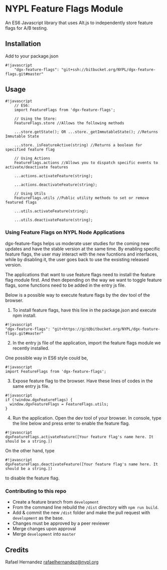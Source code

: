 # NYPL Feature Flags Module

An ES6 Javascript library that uses Alt.js to independently store
feature flags for A/B testing.

## Installation

Add to your package.json

```
#!javascript
	"dgx-feature-flags": "git+ssh://bitbucket.org/NYPL/dgx-feature-flags.git#master"
```

## Usage

```
#!javascript
	// ES6:
	import FeatureFlags from 'dgx-feature-flags';

	// Using the Store:
	FeatureFlags.store //Allows the following methods

	...store.getState(); OR ...store._getImmutableState(); //Returns Immutable State

	...store._isFeatureActive(string) //Returns a boolean for specified feature flag

	// Using Actions
	FeatureFlags.actions //Allows you to dispatch specific events to activate/deactivate features

	...actions.activateFeature(string);

	...actions.deactivateFeature(string);

	// Using Utils
	FeatureFlags.utils //Public utility methods to set or remove featured flags

	...utils.activateFeature(string);

	...utils.deactivateFeature(string);
```

### Using Feature Flags on NYPL Node Applications

dgx-feature-flags helps us moderate user studies for the coming new updates and have the stable version at the same time. By enabling specific feature flags, the user may interact with the new fucntions and interfaces, while by disabling it, the user goes back to use the exsisting released version.

The applications that want to use feature flags need to install the feature flag module first. And then depending on the way we want to toggle feature flags, some functions need to be added in the entry js file.

Below is a possible way to execute feature flags by the dev tool of the browser.

1. To install feature flags, have this line in the package.json and execute npm install.

```
#!javascript
"dgx-feature-flags": "git+https://git@bitbucket.org/NYPL/dgx-feature-flags.git#master"
```

2. In the entry js file of the application, import the feature flags module we recently installed.

One possible way in ES6 style could be,

```
#!javascript
import FeatureFlags from 'dgx-feature-flags';
```

3. Expose feature flag to the browser. Have these lines of codes in the same entry js file.

```
#!javascript
if (!window.dgxFeatureFlags) {
  window.dgxFeatureFlags = FeatureFlags.utils;
}
```

4. Run the application. Open the dev tool of your browser. In console, type the line below and press enter to enable the feature flag.

```
#!javascript
dgxFeatureFlags.activateFeature([Your feature flag's name here. It should be a string.])
```
On the other hand, type

```
#!javascript
dgxFeatureFlags.deactivateFeature([Your feature flag's name here. It should be a string.])
```

to disable the feature flag.

### Contributing to this repo
* Create a feature branch from `development`
* From the command line rebuild the `/dist` directory with `npm run build`.
* Add & commit the new `/dist` folder and make the pull request
  with `development` as the base.
* Changes must be approved by a peer reviewer
* Merge changes upon approval
* Merge `development` into `master`

## Credits

Rafael Hernandez
rafaelhernandez@nypl.org
